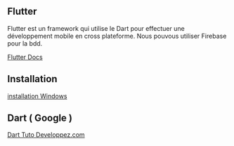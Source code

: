 ## Flutter

Flutter est un framework qui utilise le Dart pour effectuer une développement mobile en cross plateforme.
Nous pouvous utiliser Firebase pour la bdd.

[Flutter Docs](https://flutter.dev/docs)

## Installation

[installation Windows](https://docs.flutter.dev/get-started/install/windows)


## Dart ( Google )

[Dart Tuto Developpez.com](https://soat.developpez.com/tutoriels/dart/langage-web-feedback-devoxx-france2013/#LIV)
